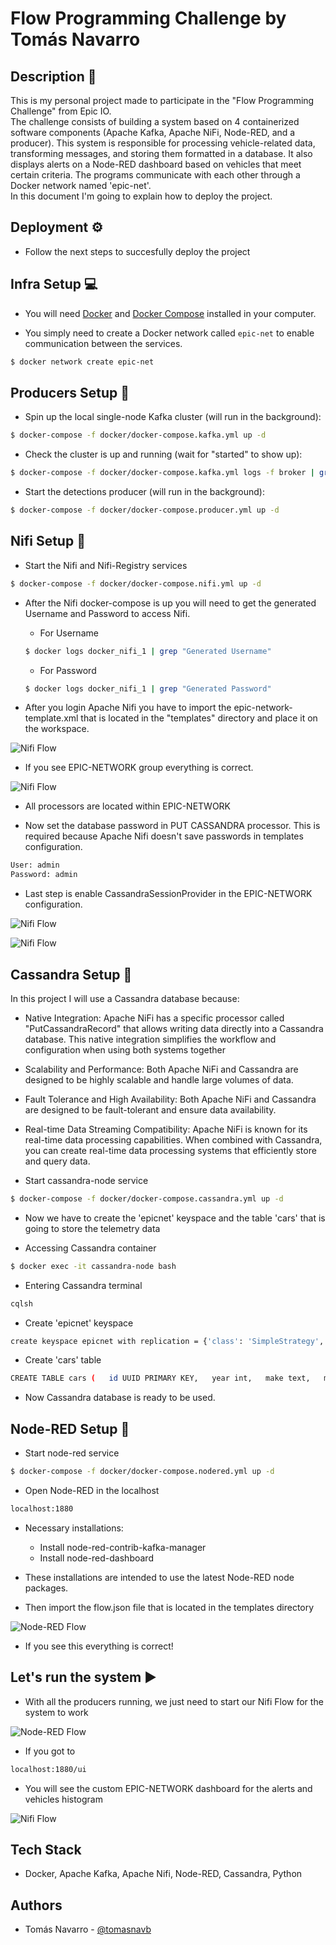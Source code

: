 
# Flow Programming Challenge by Tomás Navarro




## Description 🧾

This is my personal project made to participate in the "Flow Programming Challenge" from Epic IO.\
The challenge consists of building a system based on 4 containerized software components (Apache Kafka, Apache NiFi, Node-RED, and a producer). This system is responsible for processing vehicle-related data, transforming messages, and storing them formatted in a database. It also displays alerts on a Node-RED dashboard based on vehicles that meet certain criteria. The programs communicate with each other through a Docker network named 'epic-net'. \
In this document I'm going to explain how to deploy the project.


## Deployment ⚙️


- Follow the next steps to succesfully deploy the project

## Infra Setup 💻

- You will need [Docker](https://docs.docker.com/install/) and [Docker Compose](https://docs.docker.com/compose/) installed in your computer.

- You simply need to create a Docker network called `epic-net` to enable communication between the services.

```bash
$ docker network create epic-net
```

## Producers Setup 🔧

- Spin up the local single-node Kafka cluster (will run in the background):

```bash
$ docker-compose -f docker/docker-compose.kafka.yml up -d
```

- Check the cluster is up and running (wait for "started" to show up):

```bash
$ docker-compose -f docker/docker-compose.kafka.yml logs -f broker | grep "started"
```

- Start the detections producer (will run in the background):

```bash
$ docker-compose -f docker/docker-compose.producer.yml up -d
```

## Nifi Setup 🔧

- Start the Nifi and Nifi-Registry services

```bash
$ docker-compose -f docker/docker-compose.nifi.yml up -d
```

- After the Nifi docker-compose is up you will need to get the generated Username and Password to access Nifi.

    - For Username

    ```bash
    $ docker logs docker_nifi_1 | grep "Generated Username"
    ```

    - For Password

    ```bash
    $ docker logs docker_nifi_1 | grep "Generated Password"
    ```

- After you login Apache Nifi you have to import the epic-network-template.xml that is located in the "templates" directory and place it on the workspace.

![Nifi Flow](https://i.ibb.co/fnvcWyM/principal.png)

- If you see EPIC-NETWORK group everything is correct.

![Nifi Flow](https://i.ibb.co/hyjDCY3/nififlow.png)

- All processors are located within EPIC-NETWORK

- Now set the database password in PUT CASSANDRA processor. This is required because Apache Nifi doesn't save passwords in templates configuration.

```bash
User: admin
Password: admin
```

- Last step is enable CassandraSessionProvider in the EPIC-NETWORK configuration.

![Nifi Flow](https://i.ibb.co/GJqgJYb/enable.jpg)

![Nifi Flow](https://i.ibb.co/8dJTv8R/ok.jpg)


## Cassandra Setup 🔧

In this project I will use a Cassandra database because:

- Native Integration: Apache NiFi has a specific processor called "PutCassandraRecord" that allows writing data directly into a Cassandra database. This native integration simplifies the workflow and configuration when using both systems together

- Scalability and Performance: Both Apache NiFi and Cassandra are designed to be highly scalable and handle large volumes of data. 

- Fault Tolerance and High Availability: Both Apache NiFi and Cassandra are designed to be fault-tolerant and ensure data availability. 

- Real-time Data Streaming Compatibility: Apache NiFi is known for its real-time data processing capabilities. When combined with Cassandra, you can create real-time data processing systems that efficiently store and query data.

- Start cassandra-node service

```bash
$ docker-compose -f docker/docker-compose.cassandra.yml up -d
```

- Now we have to create the 'epicnet' keyspace and the table 'cars' that is going to store the telemetry data

- Accessing Cassandra container

```bash
$ docker exec -it cassandra-node bash
```

- Entering Cassandra terminal

```bash
cqlsh
```

- Create 'epicnet' keyspace

```bash
create keyspace epicnet with replication = {'class': 'SimpleStrategy', 'replication_factor': 1};
```

- Create 'cars' table

```bash
CREATE TABLE cars (   id UUID PRIMARY KEY,   year int,   make text,   model text,   category text,   slug text );
```

- Now Cassandra database is ready to be used.


## Node-RED Setup 🔧

- Start node-red service

```bash
$ docker-compose -f docker/docker-compose.nodered.yml up -d
```

- Open Node-RED in the localhost

```bash
localhost:1880
```

- Necessary installations:

    - Install node-red-contrib-kafka-manager 
    - Install node-red-dashboard

- These installations are intended to use the latest Node-RED node packages.

- Then import the flow.json file that is located in the templates directory

![Node-RED Flow](https://i.ibb.co/2N70n9C/nodered.png)

- If you see this everything is correct!

## Let's run the system ▶️

- With all the producers running, we just need to start our Nifi Flow for the system to work

![Node-RED Flow](https://i.ibb.co/fD8mknj/run.jpg)

- If you got to

```bash
localhost:1880/ui
```

- You will see the custom EPIC-NETWORK dashboard for the alerts and vehicles histogram

![Nifi Flow](https://i.ibb.co/Cn2qnXj/node-red-dashboard.png)


## Tech Stack

- Docker, Apache Kafka, Apache Nifi, Node-RED, Cassandra, Python




## Authors


- Tomás Navarro - [@tomasnavb](https://www.github.com/tomasnavb)

